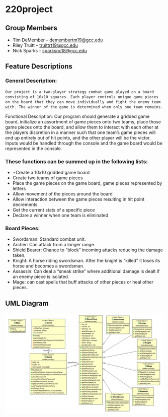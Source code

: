 # 220project
## Group Members
-	Tim DeMember – demembertm19@gcc.edu
-	Riley Truitt – truittrt19@gcc.edu
-	Nick Sparks - sparksnc18@gcc.edu

## Feature Descriptions
### General Description:
	Our project is a two-player strategy combat game played on a board consisting of 10x10 squares. Each player controls unique game pieces on the board that they can move individually and fight the enemy team with. The winner of the game is determined when only one team remains.
Functional Description:
	Our program should generate a gridded game board, initialize an assortment of game pieces onto two teams, place those game pieces onto the board, and allow them to interact with each other at the players discretion in a manner such that one team’s game pieces will end up entirely out of hit points, and the other player will be the victor. Inputs would be handled through the console and the game board would be represented in the console. 

### These functions can be summed up in the following lists:
-	¬Create a 10x10 gridded game board
-	Create two teams of game pieces
-	Place the game pieces on the game board, game pieces represented by letters
-	Allow movement of the pieces around the board
-	Allow interaction between the game pieces resulting in hit point decrements
-	Get the current stats of a specific piece
-	Declare a winner when one team is eliminated
### Board Pieces:
-	Swordsman: Standard combat unit.
-	Archer: Can attack from a longer range.
-	Shield Bearer: Chance to “block” incoming attacks reducing the damage taken.
-	Knight: A horse riding swordsman. After the knight is “killed” it loses its horse and becomes a swordsman.
-	Assassin: Can deal a “sneak strike” where additional damage is dealt if an enemy piece is isolated. 
-	Mage: can cast spells that buff attacks of other pieces or heal other pieces. 

## UML Diagram
![UML Diagram](/UML_Diagram.png)
